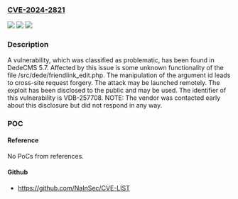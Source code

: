 ### [CVE-2024-2821](https://cve.mitre.org/cgi-bin/cvename.cgi?name=CVE-2024-2821)
![](https://img.shields.io/static/v1?label=Product&message=DedeCMS&color=blue)
![](https://img.shields.io/static/v1?label=Version&message=%3D%205.7%20&color=brighgreen)
![](https://img.shields.io/static/v1?label=Vulnerability&message=CWE-352%20Cross-Site%20Request%20Forgery&color=brighgreen)

### Description

A vulnerability, which was classified as problematic, has been found in DedeCMS 5.7. Affected by this issue is some unknown functionality of the file /src/dede/friendlink_edit.php. The manipulation of the argument id leads to cross-site request forgery. The attack may be launched remotely. The exploit has been disclosed to the public and may be used. The identifier of this vulnerability is VDB-257708. NOTE: The vendor was contacted early about this disclosure but did not respond in any way.

### POC

#### Reference
No PoCs from references.

#### Github
- https://github.com/NaInSec/CVE-LIST

